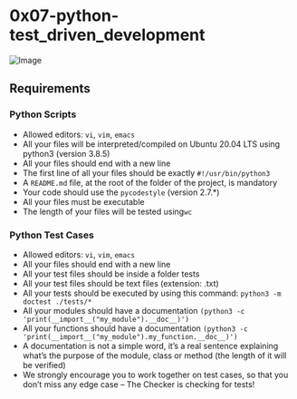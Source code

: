 # 0x07-python-test_driven_development
![Image](https://s3.amazonaws.com/intranet-projects-files/holbertonschool-higher-level_programming+/246/giphy-4.gif)

## Requirements
### Python Scripts

   - Allowed editors: `vi`, `vim`, `emacs`
   - All your files will be interpreted/compiled on Ubuntu 20.04 LTS using python3 (version 3.8.5)
   - All your files should end with a new line
   - The first line of all your files should be exactly `#!/usr/bin/python3`
   - A `README.md` file, at the root of the folder of the project, is mandatory
   - Your code should use the `pycodestyle` (version 2.7.*)
   - All your files must be executable
   - The length of your files will be tested using`wc`

### Python Test Cases

   - Allowed editors: `vi`, `vim`, `emacs`
   - All your files should end with a new line
   - All your test files should be inside a folder tests
   - All your test files should be text files (extension: .txt)
   - All your tests should be executed by using this command: `python3 -m doctest ./tests/*`
   - All your modules should have a documentation `(python3 -c 'print(__import__("my_module").__doc__)')`
   - All your functions should have a documentation `(python3 -c 'print(__import__("my_module").my_function.__doc__)')`
   - A documentation is not a simple word, it’s a real sentence explaining what’s the purpose of the module, class or method (the length of it will be verified)
   - We strongly encourage you to work together on test cases, so that you don’t miss any edge case – The Checker is checking for tests!
